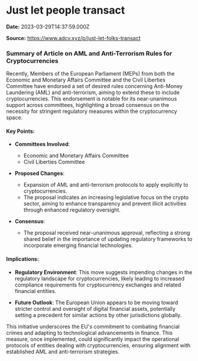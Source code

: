 # Just let people transact

**Date:** 2023-03-29T14:37:59.000Z

**Source:** https://www.adcv.xyz/p/just-let-folks-transact

### Summary of Article on AML and Anti-Terrorism Rules for Cryptocurrencies

Recently, Members of the European Parliament (MEPs) from both the Economic and Monetary Affairs Committee and the Civil Liberties Committee have endorsed a set of desired rules concerning Anti-Money Laundering (AML) and anti-terrorism, aiming to extend these to include cryptocurrencies. This endorsement is notable for its near-unanimous support across committees, highlighting a broad consensus on the necessity for stringent regulatory measures within the cryptocurrency space.

#### Key Points:
- **Committees Involved**: 
  - Economic and Monetary Affairs Committee
  - Civil Liberties Committee

- **Proposed Changes**: 
  - Expansion of AML and anti-terrorism protocols to apply explicitly to cryptocurrencies.
  - The proposal indicates an increasing legislative focus on the crypto sector, aiming to enhance transparency and prevent illicit activities through enhanced regulatory oversight.

- **Consensus**: 
  - The proposal received near-unanimous approval, reflecting a strong shared belief in the importance of updating regulatory frameworks to incorporate emerging financial technologies.

#### Implications:
- **Regulatory Environment**: This move suggests impending changes in the regulatory landscape for cryptocurrencies, likely leading to increased compliance requirements for cryptocurrency exchanges and related financial entities.
  
- **Future Outlook**: The European Union appears to be moving toward stricter control and oversight of digital financial assets, potentially setting a precedent for similar actions by other jurisdictions globally.

This initiative underscores the EU's commitment to combating financial crimes and adapting to technological advancements in finance. This measure, once implemented, could significantly impact the operational protocols of entities dealing with cryptocurrencies, ensuring alignment with established AML and anti-terrorism strategies.